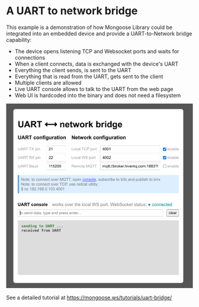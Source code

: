 # A UART to network bridge

This example is a demonstration of how Mongoose Library could be integrated
into an embedded device and provide a UART-to-Network bridge capability:

- The device opens listening TCP and Websocket ports and waits for connections
- When a client connects, data is exchanged with the device's UART
- Everything the client sends, is sent to the UART
- Everything that is read from the UART, gets sent to the client
- Multiple clients are allowed
- Live UART console allows to talk to the UART from the web page
- Web UI is hardcoded into the binary and does not need a filesystem

![](screenshots/dashboard.png)

See a detailed tutorial at https://mongoose.ws/tutorials/uart-bridge/